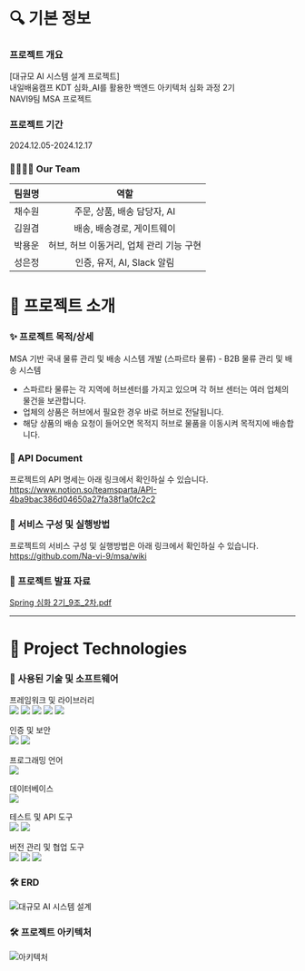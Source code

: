 # 🔍 기본 정보
### 프로젝트 개요
[대규모 AI 시스템 설계 프로젝트]<br>내일배움캠프 KDT 심화_AI를 활용한 백엔드 아키텍처 심화 과정 2기<br> NAVI9팀 MSA 프로젝트

### 프로젝트 기간
2024.12.05-2024.12.17

### 👨‍👩‍👧‍👦 Our Team
|팀원명|역할|
|:---:|:---:|
|채수원|주문, 상품, 배송 담당자, AI|
|김원겸|배송, 배송경로, 게이트웨이|
|박용운|허브, 허브 이동거리, 업체 관리 기능 구현|
|성은정|인증, 유저, AI, Slack 알림|

# 📖 프로젝트 소개

### ✨ 프로젝트 목적/상세
MSA 기반 국내 물류 관리 및 배송 시스템 개발 (스파르타 물류) - B2B 물류 관리 및 배송 시스템
- 스파르타 물류는 각 지역에 허브센터를 가지고 있으며 각 허브 센터는 여러 업체의 물건을 보관합니다.
- 업체의 상품은 허브에서 필요한 경우 바로 허브로 전달됩니다.
- 해당 상품의 배송 요청이 들어오면 목적지 허브로 물품을 이동시켜 목적지에 배송합니다.

### 📂 API Document
프로젝트의 API 명세는 아래 링크에서 확인하실 수 있습니다. <br>
https://www.notion.so/teamsparta/API-4ba9bac386d04650a27fa38f1a0fc2c2

### 📄 서비스 구성 및 실행방법
프로젝트의 서비스 구성 및 실행방법은 아래 링크에서 확인하실 수 있습니다.<br>
https://github.com/Na-vi-9/msa/wiki

### 📄 프로젝트 발표 자료
[Spring 심화 2기_9조_2차.pdf](https://github.com/user-attachments/files/18182073/Spring.2._9._2.pdf)

---

# 📖 Project Technologies
### 📝 사용된 기술 및 소프트웨어

프레임워크 및 라이브러리<br>
<img src="https://img.shields.io/badge/Spring-6DB33F?style=flat-square&logo=spring&logoColor=white"/> <img src="https://img.shields.io/badge/SpringBoot-6DB33F?style=flat-square&logo=springboot&logoColor=white"/> <img src="https://img.shields.io/badge/JPA-6DB33F?style=flat-square&logo=hibernate&logoColor=white"/> <img src="https://img.shields.io/badge/SpringDataJPA-6DB33F?style=flat-square&logo=spring&logoColor=white"/> <img src="https://img.shields.io/badge/SpringCloud-6DB33F?style=flat-square&logo=spring&logoColor=white"/>

인증 및 보안<br>
<img src="https://img.shields.io/badge/JSONWebToken-000000?style=flat-square&logo=JsonWebToken&logoColor=white"/> <img src="https://img.shields.io/badge/SpringSecurity-6DB33F?style=flat-square&logo=SpringSecurity&logoColor=white"/>

프로그래밍 언어<br>
<img src="https://img.shields.io/badge/java-FF81F9?style=flat-square"/>

데이터베이스<br>
<img src="https://img.shields.io/badge/PostgreSQL-4479A1?style=flat-square&logo=PostgreSQL&logoColor=white"/>

테스트 및 API 도구<br>
<img src="https://img.shields.io/badge/Postman-FF6C37?style=flat-square&logo=Postman&logoColor=white"/>
<img src="https://img.shields.io/badge/Swagger-6DB33F?style=flat-square&logo=Swagger&logoColor=white"/>

버전 관리 및 협업 도구<br>
<img src="https://img.shields.io/badge/git-F05032?style=flat-square&logo=git&logoColor=white"/> <img src="https://img.shields.io/badge/github-181717?style=flat-square&logo=github&logoColor=white"/> <img src="https://img.shields.io/badge/Notion-000000?style=flat-square&logo=Notion&logoColor=white"/>

### 🛠 ERD
![대규모 AI 시스템 설계](https://github.com/user-attachments/assets/ef4e6d7d-09e8-44b4-b17f-2159ce987214)

### 🛠 프로젝트 아키텍처
![아키텍처](https://github.com/user-attachments/assets/adbffc08-5f57-4e08-b099-2b7b1903ef42)
